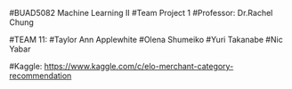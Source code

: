 #BUAD5082 Machine Learning II
#Team Project 1
#Professor: Dr.Rachel Chung

#TEAM 11:
#Taylor Ann Applewhite
#Olena Shumeiko
#Yuri Takanabe
#Nic Yabar


#Kaggle: https://www.kaggle.com/c/elo-merchant-category-recommendation

